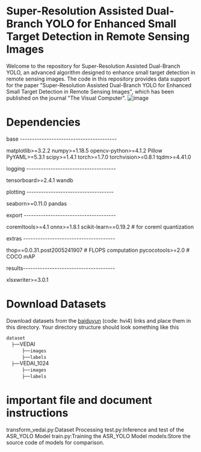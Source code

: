 # Super-Resolution Assisted Dual-Branch YOLO for Enhanced Small Target Detection in Remote Sensing Images
Welcome to the repository for Super-Resolution Assisted Dual-Branch YOLO, an advanced algorithm designed to enhance small target detection in remote sensing images.
The code in this repository provides data support for the paper "Super-Resolution Assisted Dual-Branch YOLO for Enhanced Small Target Detection in Remote Sensing Images", which has been published on the journal "The Visual Computer".
![image](https://github.com/user-attachments/assets/0988a43d-8056-4dcc-bb40-9483b5c71ebf)

# Dependencies

 base ----------------------------------------
 
matplotlib>=3.2.2
numpy>=1.18.5
opencv-python>=4.1.2
Pillow
PyYAML>=5.3.1
scipy>=1.4.1
torch>=1.7.0
torchvision>=0.8.1
tqdm>=4.41.0

 logging -------------------------------------
 
tensorboard>=2.4.1
 wandb

 plotting ------------------------------------
 
seaborn>=0.11.0
pandas

 export --------------------------------------
 
 coremltools>=4.1
 onnx>=1.8.1
 scikit-learn==0.19.2  # for coreml quantization

 extras --------------------------------------
 
thop==0.0.31.post2005241907  # FLOPS computation
pycocotools>=2.0  # COCO mAP

results--------------------------------------

xlsxwriter>=3.0.1

# Download Datasets
Download datasets from the [baiduyun](https://pan.baidu.com/s/1L0SWi5AQA6ZK9jDIWRY7Fg) (code: hvi4) links and place them in this directory. Your directory structure should look something like this

  `dataset` <br/>
  `├──`VEDAI  <br/>
      `├──images`   <br/>
      `├──labels`  <br/>
  `├──`VEDAI_1024 <br/>
      `├──images`   <br/>
      `├──labels`  <br/>

# important file and document instructions
transform_vedai.py:Dataset Processing
test.py:Inference and test of the ASR_YOLO Model
train.py:Training the ASR_YOLO Model
models:Store the source code of models for comparison.
